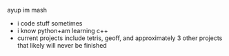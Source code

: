 ayup im mash
+ i code stuff sometimes
+ i know python+am learning c++
+ current projects include tetris, geoff, and approximately 3 other projects that likely will never be finished
